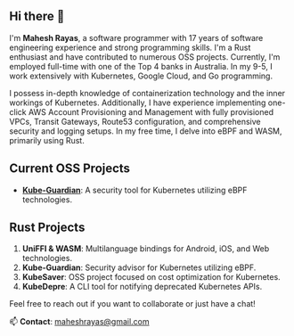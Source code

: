 ## Hi there 👋

I'm **Mahesh Rayas**, a software programmer with 17 years of software engineering experience and strong programming skills. I'm a Rust enthusiast and have contributed to numerous OSS projects. Currently, I'm employed full-time with one of the Top 4 banks in Australia. In my 9-5, I work extensively with Kubernetes, Google Cloud, and Go programming.

I possess in-depth knowledge of containerization technology and the inner workings of Kubernetes. Additionally, I have experience implementing one-click AWS Account Provisioning and Management with fully provisioned VPCs, Transit Gateways, Route53 configuration, and comprehensive security and logging setups. In my free time, I delve into eBPF and WASM, primarily using Rust.

## Current OSS Projects

- **[Kube-Guardian](https://github.com/xentra-ai/kube-guardian)**: A security tool for Kubernetes utilizing eBPF technologies.

## Rust Projects

1. **UniFFI & WASM**: Multilanguage bindings for Android, iOS, and Web technologies.
2. **Kube-Guardian**: Security advisor for Kubernetes utilizing eBPF.
3. **KubeSaver**: OSS project focused on cost optimization for Kubernetes.
4. **KubeDepre**: A CLI tool for notifying deprecated Kubernetes APIs.

Feel free to reach out if you want to collaborate or just have a chat!

📫 **Contact**: [maheshrayas@gmail.com](mailto:maheshrayas@gmail.com)
